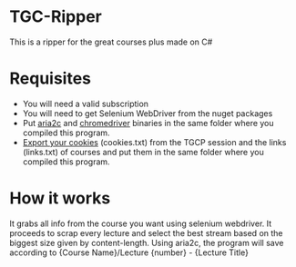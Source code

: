 # TGC-Ripper

This is a ripper for the great courses plus made on C#

# Requisites

- You will need a valid subscription
- You will need to get Selenium WebDriver from the nuget packages
- Put [aria2c](https://aria2.github.io/) and [chromedriver](https://sites.google.com/a/chromium.org/chromedriver/downloads) binaries in the same folder where you compiled this program.
- [Export your cookies](https://chrome.google.com/webstore/detail/cookiestxt/njabckikapfpffapmjgojcnbfjonfjfg) (cookies.txt) from the TGCP session and the links (links.txt) of courses and put them in the same folder where you compiled this program.

# How it works

It grabs all info from the course you want using selenium webdriver.
It proceeds to scrap every lecture and select the best stream based on the biggest size given by content-length.
Using aria2c, the program will save according to {Course Name}/Lecture {number} - {Lecture Title}